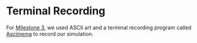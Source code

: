 # Terminal Recording

For [Milestone 3](/mi3/README.md), we used ASCII art and a terminal recording program called [Asciinema](https://asciinema.org/) to record our simulation.
